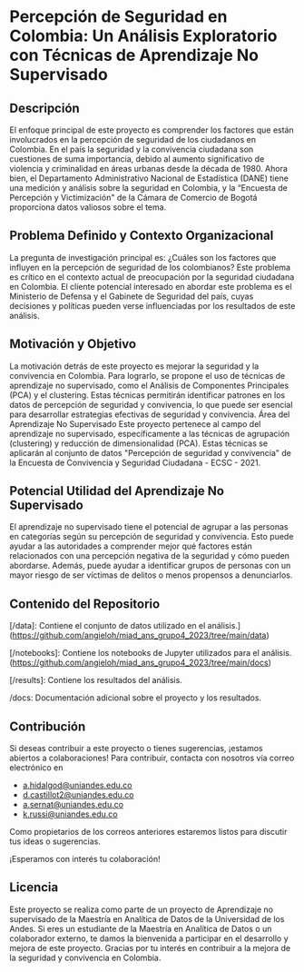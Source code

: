 # Percepción de Seguridad en Colombia: Un Análisis Exploratorio con Técnicas de Aprendizaje No Supervisado
## Descripción
El enfoque principal de este proyecto es comprender los factores que están involucrados en la percepción de seguridad de los ciudadanos en Colombia. En el país la seguridad y la convivencia ciudadana son cuestiones de suma importancia, debido al aumento significativo de violencia y criminalidad en áreas urbanas desde la década de 1980. Ahora bien, el Departamento Administrativo Nacional de Estadística (DANE) tiene una medición y análisis sobre la seguridad en Colombia, y la “Encuesta de Percepción y Victimización" de la Cámara de Comercio de Bogotá proporciona datos valiosos sobre el tema.
## Problema Definido y Contexto Organizacional
La pregunta de investigación principal es: ¿Cuáles son los factores que influyen en la percepción de seguridad de los colombianos? Este problema es crítico en el contexto actual de preocupación por la seguridad ciudadana en Colombia. El cliente potencial interesado en abordar este problema es el Ministerio de Defensa y el Gabinete de Seguridad del país, cuyas decisiones y políticas pueden verse influenciadas por los resultados de este análisis.
## Motivación y Objetivo
La motivación detrás de este proyecto es mejorar la seguridad y la convivencia en Colombia. Para lograrlo, se propone el uso de técnicas de aprendizaje no supervisado, como el Análisis de Componentes Principales (PCA) y el clustering. Estas técnicas permitirán identificar patrones en los datos de percepción de seguridad y convivencia, lo que puede ser esencial para desarrollar estrategias efectivas de seguridad y convivencia.
Área del Aprendizaje No Supervisado
Este proyecto pertenece al campo del aprendizaje no supervisado, específicamente a las técnicas de agrupación (clustering) y reducción de dimensionalidad (PCA). Estas técnicas se aplicarán al conjunto de datos "Percepción de seguridad y convivencia" de la Encuesta de Convivencia y Seguridad Ciudadana - ECSC - 2021.
## Potencial Utilidad del Aprendizaje No Supervisado
El aprendizaje no supervisado tiene el potencial de agrupar a las personas en categorías según su percepción de seguridad y convivencia. Esto puede ayudar a las autoridades a comprender mejor qué factores están relacionados con una percepción negativa de la seguridad y cómo pueden abordarse. Además, puede ayudar a identificar grupos de personas con un mayor riesgo de ser víctimas de delitos o menos propensos a denunciarlos.


## Contenido del Repositorio

[/data]: Contiene el conjunto de datos utilizado en el análisis.](https://github.com/angieloh/miad_ans_grupo4_2023/tree/main/data)

[/notebooks]: Contiene los notebooks de Jupyter utilizados para el análisis.(https://github.com/angieloh/miad_ans_grupo4_2023/tree/main/docs)

[/results]: Contiene los resultados del análisis.

/docs: Documentación adicional sobre el proyecto y los resultados.

## Contribución
Si deseas contribuir a este proyecto o tienes sugerencias, ¡estamos abiertos a colaboraciones! Para contribuir, contacta con nosotros vía correo electrónico en

* a.hidalgod@uniandes.edu.co
* d.castillot2@uniandes.edu.co
* a.sernat@uniandes.edu.co
* k.russi@uniandes.edu.co
  
Como propietarios de los correos anteriores estaremos listos para discutir tus ideas o sugerencias.

¡Esperamos con interés tu colaboración!


## Licencia
Este proyecto se realiza como parte de un proyecto de Aprendizaje no supervisado de la Maestría en Analítica de Datos de la Universidad de los Andes. Si eres un estudiante de la Maestría en Analítica de Datos o un colaborador externo, te damos la bienvenida a participar en el desarrollo y mejora de este proyecto. Gracias por tu interés en contribuir a la mejora de la seguridad y convivencia en Colombia.


